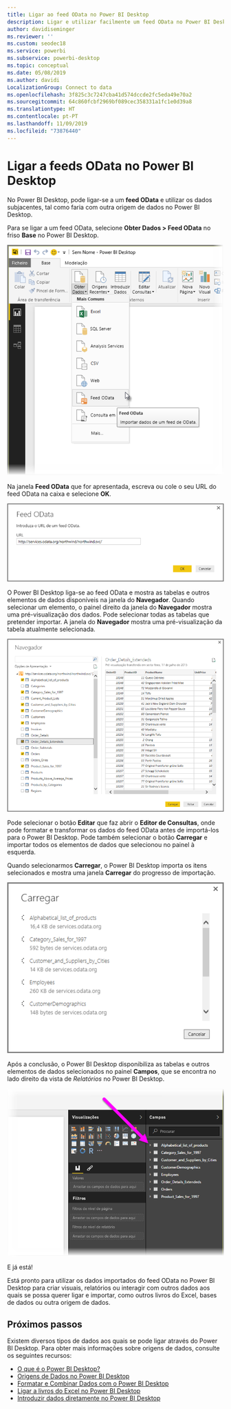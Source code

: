 ```yaml
---
title: Ligar ao feed OData no Power BI Desktop
description: Ligar e utilizar facilmente um feed OData no Power BI Desktop
author: davidiseminger
ms.reviewer: ''
ms.custom: seodec18
ms.service: powerbi
ms.subservice: powerbi-desktop
ms.topic: conceptual
ms.date: 05/08/2019
ms.author: davidi
LocalizationGroup: Connect to data
ms.openlocfilehash: 3f825c3c7247cba41d574dccde2fc5eda49e70a2
ms.sourcegitcommit: 64c860fcbf2969bf089cec358331a1fc1e0d39a8
ms.translationtype: HT
ms.contentlocale: pt-PT
ms.lasthandoff: 11/09/2019
ms.locfileid: "73876440"
---
```

# <a name="connect-to-odata-feeds-in-power-bi-desktop"></a>Ligar a feeds OData no Power BI Desktop
No Power BI Desktop, pode ligar-se a um **feed OData** e utilizar os dados subjacentes, tal como faria com outra origem de dados no Power BI Desktop.

Para se ligar a um feed OData, selecione **Obter Dados > Feed OData** no friso **Base** no Power BI Desktop.

![](media/desktop-connect-odata/connect-to-odata_1.png)

Na janela **Feed OData** que for apresentada, escreva ou cole o seu URL do feed OData na caixa e selecione **OK**.

![](media/desktop-connect-odata/connect-to-odata_2.png)

O Power BI Desktop liga-se ao feed OData e mostra as tabelas e outros elementos de dados disponíveis na janela do **Navegador**. Quando selecionar um elemento, o painel direito da janela do **Navegador** mostra uma pré-visualização dos dados. Pode selecionar todas as tabelas que pretender importar. A janela do **Navegador** mostra uma pré-visualização da tabela atualmente selecionada.

![](media/desktop-connect-odata/connect-to-odata_3.png)

Pode selecionar o botão **Editar** que faz abrir o **Editor de Consultas**, onde pode formatar e transformar os dados do feed OData antes de importá-los para o Power BI Desktop. Pode também selecionar o botão **Carregar** e importar todos os elementos de dados que selecionou no painel à esquerda.

Quando selecionarmos **Carregar**, o Power BI Desktop importa os itens selecionados e mostra uma janela **Carregar** do progresso de importação.

![](media/desktop-connect-odata/connect-to-odata_4.png)

Após a conclusão, o Power BI Desktop disponibiliza as tabelas e outros elementos de dados selecionados no painel **Campos**, que se encontra no lado direito da vista de *Relatórios* no Power BI Desktop.

![](media/desktop-connect-odata/connect-to-odata_5.png)

E já está!

Está pronto para utilizar os dados importados do feed OData no Power BI Desktop para criar visuais, relatórios ou interagir com outros dados aos quais se possa querer ligar e importar, como outros livros do Excel, bases de dados ou outra origem de dados.

## <a name="next-steps"></a>Próximos passos
Existem diversos tipos de dados aos quais se pode ligar através do Power BI Desktop. Para obter mais informações sobre origens de dados, consulte os seguintes recursos:

* [O que é o Power BI Desktop?](desktop-what-is-desktop.md)
* [Origens de Dados no Power BI Desktop](desktop-data-sources.md)
* [Formatar e Combinar Dados com o Power BI Desktop](desktop-shape-and-combine-data.md)
* [Ligar a livros do Excel no Power BI Desktop](desktop-connect-excel.md)   
* [Introduzir dados diretamente no Power BI Desktop](desktop-enter-data-directly-into-desktop.md)   

